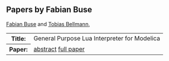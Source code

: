 ## Papers by Fabian Buse
<table><a href="/proceedings/authors/FabianBuse">Fabian Buse</a> and <a href="/proceedings/authors/TobiasBellmann">Tobias Bellmann</a>, </td>
</tr>
<tr><th>Title:</th>
<td>General Purpose Lua Interpreter for Modelica</td>
</tr>
<tr><th>Paper:</th>
<td><a href="/abstracts/abstract_6A_1">abstract</a> <a href="/proceedings/papers/Modelica2021session6A_paper1.pdf">full paper</a></td>
</tr>
</table>
